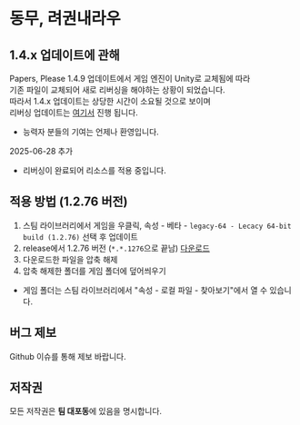 # 동무, 려권내라우

## 1.4.x 업데이트에 관해
Papers, Please 1.4.9 업데이트에서 게임 엔진이 Unity로 교체됨에 따라  
기존 파일이 교체되어 새로 리버싱을 해야하는 상황이 되었습니다.  
따라서 1.4.x 업데이트는 상당한 시간이 소요될 것으로 보이며  
리버싱 업데이트는 [여기서](https://github.com/DuelitDev/ModsPlease) 진행 됩니다.  
+ 능력자 분들의 기여는 언제나 환영입니다.

2025-06-28 추가
+ 리버싱이 완료되어 리소스를 적용 중입니다.

## 적용 방법 (1.2.76 버전)
1. 스팀 라이브러리에서 게임을 우클릭, 속성 - 베타 - `legacy-64 - Lecacy 64-bit build (1.2.76)` 선택 후 업데이트
2. release에서 1.2.76 버전 (`*.*.1276`으로 끝남) [다운로드](https://github.com/DuelitDev/PapersPleaseDPRK/releases/download/1.5.1276b1)
3. 다운로드한 파일을 압축 해제
4. 압축 해제한 폴더를 게임 폴더에 덮어씌우기
+ 게임 폴더는 스팀 라이브러리에서 "속성 - 로컬 파일 - 찾아보기"에서 열 수 있습니다.

## 버그 제보
Github 이슈를 통해 제보 바랍니다.

## 저작권
모든 저작권은 **팀 대포동**에 있음을 명시합니다.
